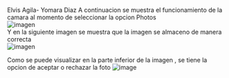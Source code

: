 Elvis Agila- Yomara Diaz
A continuacion se muestra el funcionamiento de la camara al momento de seleccionar la opcion Photos
<br>
![imagen](https://user-images.githubusercontent.com/55716749/128959646-afbb5b79-6054-452e-af79-3d5ddfb8b677.png)
<br>
Y en la siguiente imagen se muestra que la imagen se almaceno de manera correcta
<br>
![imagen](https://user-images.githubusercontent.com/55716749/128959744-26b46cf0-3cce-49ec-907b-3ae2524a3a89.png)

Como se puede visualizar en la parte inferior de la imagen , se tiene la opcion de aceptar o rechazar la foto
![image](https://user-images.githubusercontent.com/67065421/128967232-fa41cf36-1669-4670-b49a-6b248f04af81.png)

